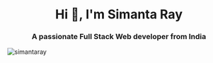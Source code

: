 <h1 align="center">Hi 👋, I'm Simanta Ray</h1>
<h3 align="center">A passionate Full Stack Web developer from India</h3>


<p align="left">
</p>


<p><img align="center" src="https://github-readme-stats.vercel.app/api/top-langs?username=simantaray&show_icons=true&locale=en&layout=compact" alt="simantaray" /></p>

